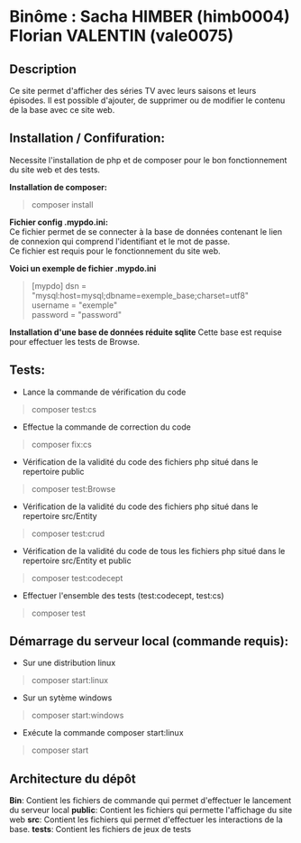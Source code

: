 # Binôme : Sacha HIMBER (himb0004) Florian VALENTIN (vale0075)

## Description
Ce site permet d'afficher des séries TV avec leurs saisons et leurs épisodes.
Il est possible d'ajouter, de supprimer ou de modifier le contenu de la base avec ce site web.

## Installation / Confifuration:
Necessite l'installation de php et de composer pour le bon fonctionnement du site web et des tests.

**Installation de composer:**
> composer install


**Fichier config .mypdo.ini:**  
Ce fichier permet de se connecter à la base de données contenant le lien de connexion qui comprend l'identifiant et le mot de passe.  
Ce fichier est requis pour le fonctionnement du site web.

**Voici un exemple de fichier .mypdo.ini**
> [mypdo]
> dsn = "mysql:host=mysql;dbname=exemple_base;charset=utf8"  
> username = "exemple"  
> password = "password"

**Installation d'une base de données réduite sqlite**
Cette base est requise pour effectuer les tests de Browse.

## Tests:
* Lance la commande de vérification du code
> composer test:cs

* Effectue la commande de correction du code
> composer fix:cs

* Vérification de la validité du code des fichiers php situé dans le repertoire public
> composer test:Browse

* Vérification de la validité du code des fichiers php situé dans le repertoire src/Entity
> composer test:crud

* Vérification de la validité du code de tous les fichiers php situé dans le repertoire src/Entity et public
> composer test:codecept

* Effectuer l'ensemble des tests (test:codecept, test:cs)
> composer test

## Démarrage du serveur local (commande requis):
* Sur une distribution linux
> composer start:linux


* Sur un sytème windows
> composer start:windows


* Exécute la commande composer start:linux
> composer start

## Architecture du dépôt

**Bin**: Contient les fichiers de commande qui permet d'effectuer le lancement du serveur local
**public**: Contient les fichiers qui permette l'affichage du site web
**src**: Contient les fichiers qui permet d'effectuer les interactions de la base.
**tests**: Contient les fichiers de jeux de tests